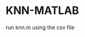 # KNN-MATLAB
<title>Classifiction of unknown data on a training data set using K-nearest neighbor</title>
run knn.m using the csv file
